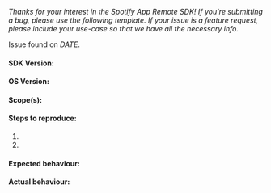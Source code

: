 *Thanks for your interest in the Spotify App Remote SDK!
If you're submitting a bug, please use the following template.
If your issue is a feature request, please include your use-case so that we have all the necessary info.*

Issue found on *DATE*.

#### SDK Version: 

#### OS Version: 

#### Scope(s):

#### Steps to reproduce:
1.
2.

#### Expected behaviour:

#### Actual behaviour: